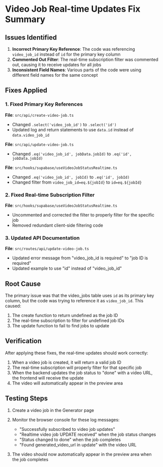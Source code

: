 # Video Job Real-time Updates Fix Summary

## Issues Identified

1. **Incorrect Primary Key Reference**: The code was referencing `video_job_id` instead of `id` for the primary key column
2. **Commented Out Filter**: The real-time subscription filter was commented out, causing it to receive updates for all jobs
3. **Inconsistent Field Names**: Various parts of the code were using different field names for the same concept

## Fixes Applied

### 1. Fixed Primary Key References

**File**: `src/api/create-video-job.ts`
- Changed `.select('video_job_id')` to `.select('id')`
- Updated log and return statements to use `data.id` instead of `data.video_job_id`

**File**: `src/api/update-video-job.ts`
- Changed `.eq('video_job_id', jobData.jobId)` to `.eq('id', jobData.jobId)`

**File**: `src/hooks/supabase/useVideoJobStatusRealtime.ts`
- Changed `.eq('video_job_id', jobId)` to `.eq('id', jobId)`
- Changed filter from `video_job_id=eq.${jobId}` to `id=eq.${jobId}`

### 2. Fixed Real-time Subscription Filter

**File**: `src/hooks/supabase/useVideoJobStatusRealtime.ts`
- Uncommented and corrected the filter to properly filter for the specific job
- Removed redundant client-side filtering code

### 3. Updated API Documentation

**File**: `src/routes/api/update-video-job.ts`
- Updated error message from "video_job_id is required" to "job ID is required"
- Updated example to use "id" instead of "video_job_id"

## Root Cause

The primary issue was that the video_jobs table uses `id` as its primary key column, but the code was trying to reference it as `video_job_id`. This caused:

1. The create function to return undefined as the job ID
2. The real-time subscription to filter for undefined job IDs
3. The update function to fail to find jobs to update

## Verification

After applying these fixes, the real-time updates should work correctly:

1. When a video job is created, it will return a valid job ID
2. The real-time subscription will properly filter for that specific job
3. When the backend updates the job status to "done" with a video URL, the frontend will receive the update
4. The video will automatically appear in the preview area

## Testing Steps

1. Create a video job in the Generator page
2. Monitor the browser console for these log messages:
   - "Successfully subscribed to video job updates"
   - "Realtime video job UPDATE received" when the job status changes
   - "Status changed to done" when the job completes
   - "Found generated_video_url in update" with the video URL

3. The video should now automatically appear in the preview area when the job completes